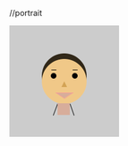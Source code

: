 //portrait

<img src= "https://github.com/safimasafi/introtoim/blob/main/May26/Screen%20Shot%202021-05-25%20at%2017.40.46.png">


